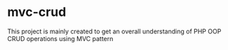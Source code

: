# mvc-crud
This project is mainly created to get an overall understanding of PHP OOP CRUD operations using MVC pattern
